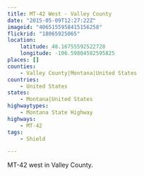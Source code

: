 ```yaml
---
title: MT-42 West - Valley County
date: "2015-05-09T12:27:22Z"
imageid: "4065155958415156258"
flickrid: "18065925065"
location:
    latitude: 48.16755592522728
    longitude: -106.59804582595825
places: []
counties:
    - Valley County|Montana|United States
countries:
    - United States
states:
    - Montana|United States
highwaytypes:
    - Montana State Highway
highways:
    - MT-42
tags:
    - Shield

---
```

MT-42 west in Valley County.